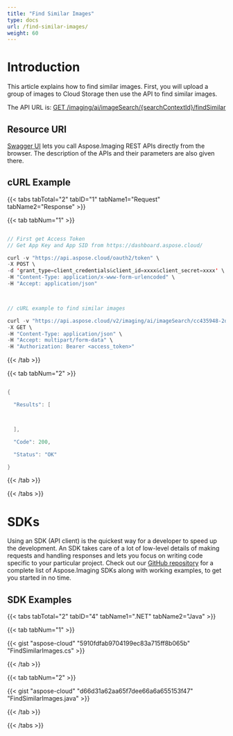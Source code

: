 ```yaml
---
title: "Find Similar Images"
type: docs
url: /find-similar-images/
weight: 60
---
```


# **Introduction**
This article explains how to find similar images. First, you will upload a group of images to Cloud Storage then use the API to find similar images.

The API URL is: [GET /imaging/ai/imageSearch/{searchContextId}/findSimilar](https://apireference.aspose.cloud/imaging/#/SearchContext/FindSimilarImages)
## **Resource URI**
[Swagger UI](https://apireference.aspose.cloud/imaging/#/SearchContext/FindSimilarImages) lets you call Aspose.Imaging REST APIs directly from the browser. The description of the APIs and their parameters are also given there.
## **cURL Example**
{{< tabs tabTotal="2" tabID="1" tabName1="Request" tabName2="Response" >}}

{{< tab tabNum="1" >}}

```java

// First get Access Token
// Get App Key and App SID from https://dashboard.aspose.cloud/

curl -v "https://api.aspose.cloud/oauth2/token" \
-X POST \
-d 'grant_type=client_credentials&client_id=xxxx&client_secret=xxxx' \
-H "Content-Type: application/x-www-form-urlencoded" \
-H "Accept: application/json"



// cURL example to find similar images

curl -v "https://api.aspose.cloud/v2/imaging/ai/imageSearch/cc435948-2dc3-4269-9299-052baa314d72/findSimilar?similarityThreshold=90.0&maxCount=5&imageId=aspose-logo.jpg" \
-X GET \
-H "Content-Type: application/json" \
-H "Accept: multipart/form-data" \
-H "Authorization: Bearer <access_token>"

```

{{< /tab >}}

{{< tab tabNum="2" >}}

```java

{

  "Results": [



  ],

  "Code": 200,

  "Status": "OK"

}

```

{{< /tab >}}

{{< /tabs >}}
# **SDKs**
Using an SDK (API client) is the quickest way for a developer to speed up the development. An SDK takes care of a lot of low-level details of making requests and handling responses and lets you focus on writing code specific to your particular project. Check out our [GitHub repository](https://github.com/aspose-imaging-cloud) for a complete list of Aspose.Imaging SDKs along with working examples, to get you started in no time.
## **SDK Examples**
{{< tabs tabTotal="2" tabID="4" tabName1=".NET" tabName2="Java" >}}

{{< tab tabNum="1" >}}

{{< gist "aspose-cloud" "5910fdfab9704199ec83a715ff8b065b" "FindSimilarImages.cs" >}}

{{< /tab >}}

{{< tab tabNum="2" >}}

{{< gist "aspose-cloud" "d66d31a62aa65f7dee66a6a655153f47" "FindSimilarImages.java" >}}

{{< /tab >}}

{{< /tabs >}}
